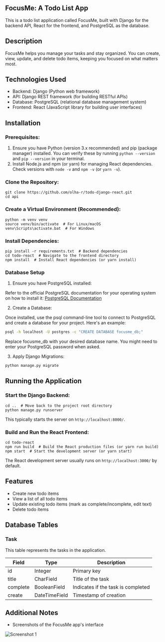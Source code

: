 ## FocusMe: A Todo List App

This is a todo list application called FocusMe, built with Django for the backend API, React for the frontend, and PostgreSQL as the database.

## Description

FocusMe helps you manage your tasks and stay organized. You can create, view, update, and delete todo items, keeping you focused on what matters most.

## Technologies Used

* Backend: Django (Python web framework)
* API: Django REST framework (for building RESTful APIs)
* Database: PostgreSQL (relational database management system)
* Frontend: React (JavaScript library for building user interfaces)

## Installation

### Prerequisites:

1. Ensure you have Python (version 3.x recommended) and pip (package manager) installed. You can verify these by running `python --version` and `pip --version` in your terminal.
2. Install Node.js and npm (or yarn) for managing React dependencies. Check versions with `node -v` and `npm -v` (or `yarn -v`).

### Clone the Repository:

```
git clone https://github.com/olha-r/todo-django-react.git
cd api
```

### Create a Virtual Environment (Recommended):

```
python -m venv venv
source venv/bin/activate  # For Linux/macOS
venv\Scripts\activate.bat  # For Windows
```

### Install Dependencies:

```
pip install -r requirements.txt  # Backend dependencies
cd todo-react  # Navigate to the frontend directory
npm install  # Install React dependencies (or yarn install)
```

### Database Setup
1. Ensure you have PostgreSQL installed:

Refer to the official PostgreSQL documentation for your operating system on how to install it: [PostgreSQL Documentation](https://www.postgresql.org/docs/current/tutorial-install.html)

2. Create a Database:

Once installed, use the psql command-line tool to connect to PostgreSQL and create a database for your project. Here's an example:

```Bash
psql -h localhost -U postgres -c "CREATE DATABASE focusme_db;"
```
Replace focusme_db with your desired database name.
You might need to enter your PostgreSQL password when asked.

3. Apply Django Migrations:

```Bash
python manage.py migrate
```

## Running the Application

### Start the Django Backend:

```
cd ..  # Move back to the project root directory
python manage.py runserver
```

   This typically starts the server on `http://localhost:8000/`.

### Build and Run the React Frontend:

```
cd todo-react
npm run build  # Build the React production files (or yarn run build)
npm start  # Start the development server (or yarn start)
```

   The React development server usually runs on `http://localhost:3000/` by default.

## Features

* Create new todo items
* View a list of all todo items
* Update existing todo items (mark as complete/incomplete, edit text)
* Delete todo items

## Database Tables

### Task

This table represents the tasks in the application.

| Field       | Type         | Description                  |
|-------------|--------------|------------------------------|
| id          | Integer      | Primary key                  |
| title       | CharField    | Title of the task            |
| complete    | BooleanField | Indicates if the task is completed |
| create      | DateTimeField| Timestamp of creation        |




## Additional Notes

  * Screenshots of the FocusMe app's interface

  ![Screenshot 1](https://web-projects-screenshots.s3.eu-west-3.amazonaws.com/focusme-main.png)